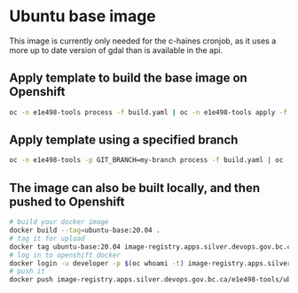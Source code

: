 # Ubuntu base image

This image is currently only needed for the c-haines cronjob, as it uses a more up to date version of gdal
than is available in the api.

## Apply template to build the base image on Openshift

```bash
oc -n e1e498-tools process -f build.yaml | oc -n e1e498-tools apply -f -
```

## Apply template using a specified branch

```bash
oc -n e1e498-tools -p GIT_BRANCH=my-branch process -f build.yaml | oc -n e1e498-tools apply -f -
```

## The image can also be built locally, and then pushed to Openshift

```bash
# build your docker image
docker build --tag=ubuntu-base:20.04 .
# tag it for upload
docker tag ubuntu-base:20.04 image-registry.apps.silver.devops.gov.bc.ca/e1e498-tools/ubuntu-base:20.04
# log in to openshift docker
docker login -u developer -p $(oc whoami -t) image-registry.apps.silver.devops.gov.bc.ca
# push it
docker push image-registry.apps.silver.devops.gov.bc.ca/e1e498-tools/ubuntu-base:20.04
```
